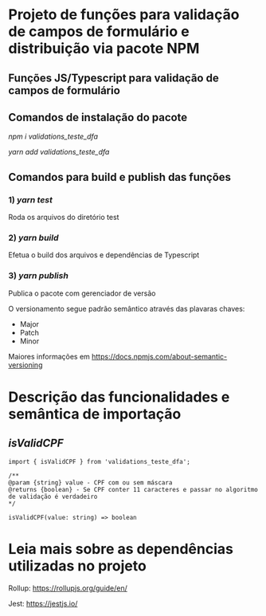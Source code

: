 # Projeto de funções para validação de campos de formulário e distribuição via pacote NPM

## Funções JS/Typescript para validação de campos de formulário

## Comandos de instalação do pacote

*npm i validations_teste_dfa*

*yarn add validations_teste_dfa*

## Comandos para build e publish das funções

### 1) *yarn test*

Roda os arquivos do diretório test

### 2) *yarn build*

Efetua o build dos arquivos e dependências de Typescript

### 3) *yarn publish*

Publica o pacote com gerenciador de versão

O versionamento segue padrão semântico através das plavaras chaves:

- Major
- Patch
- Minor

Maiores informações em https://docs.npmjs.com/about-semantic-versioning

# Descrição das funcionalidades e semântica de importação

## *isValidCPF*

```
import { isValidCPF } from 'validations_teste_dfa';

/**
@param {string} value - CPF com ou sem máscara
@returns {boolean} - Se CPF conter 11 caracteres e passar no algoritmo de validação é verdadeiro
*/

isValidCPF(value: string) => boolean
```
# Leia mais sobre as dependências utilizadas no projeto

Rollup: https://rollupjs.org/guide/en/

Jest: https://jestjs.io/
